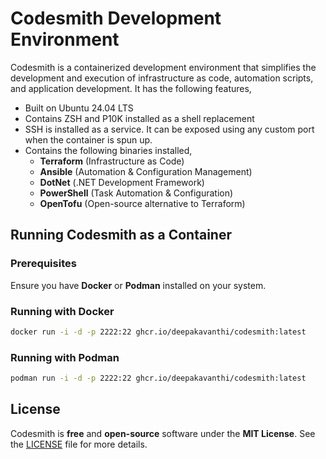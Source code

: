# Codesmith Development Environment

Codesmith is a containerized development environment that simplifies the development and execution of infrastructure as code, automation scripts, and application development. It has the following features,

- Built on Ubuntu 24.04 LTS
- Contains ZSH and P10K installed as a shell replacement
- SSH is installed as a service. It can be exposed using any custom port when the container is spun up.
- Contains the following binaries installed,
  - **Terraform** (Infrastructure as Code)
  - **Ansible** (Automation & Configuration Management)
  - **DotNet** (.NET Development Framework)
  - **PowerShell** (Task Automation & Configuration)
  - **OpenTofu** (Open-source alternative to Terraform)

## Running Codesmith as a Container

### Prerequisites

Ensure you have **Docker** or **Podman** installed on your system.

### Running with Docker

```sh
docker run -i -d -p 2222:22 ghcr.io/deepakavanthi/codesmith:latest
```

### Running with Podman

```sh
podman run -i -d -p 2222:22 ghcr.io/deepakavanthi/codesmith:latest
```

## License

Codesmith is **free** and **open-source** software under the **MIT License**. See the [LICENSE](LICENSE) file for more details.